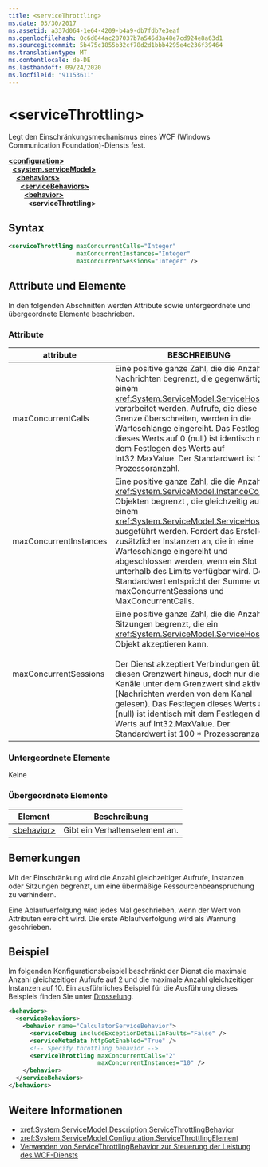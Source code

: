 ```yaml
---
title: <serviceThrottling>
ms.date: 03/30/2017
ms.assetid: a337d064-1e64-4209-b4a9-db7fdb7e3eaf
ms.openlocfilehash: 0c6d844ac287037b7a546d3a48e7cd924e8a63d1
ms.sourcegitcommit: 5b475c1855b32cf78d2d1bbb4295e4c236f39464
ms.translationtype: MT
ms.contentlocale: de-DE
ms.lasthandoff: 09/24/2020
ms.locfileid: "91153611"
---
```

# \<serviceThrottling>

Legt den Einschränkungsmechanismus eines WCF (Windows Communication Foundation)-Diensts fest.  
  
[**\<configuration>**](../configuration-element.md)\
&nbsp;&nbsp;[**\<system.serviceModel>**](system-servicemodel.md)\
&nbsp;&nbsp;&nbsp;&nbsp;[**\<behaviors>**](behaviors.md)\
&nbsp;&nbsp;&nbsp;&nbsp;&nbsp;&nbsp;[**\<serviceBehaviors>**](servicebehaviors.md)\
&nbsp;&nbsp;&nbsp;&nbsp;&nbsp;&nbsp;&nbsp;&nbsp;[**\<behavior>**](behavior-of-servicebehaviors.md)\
&nbsp;&nbsp;&nbsp;&nbsp;&nbsp;&nbsp;&nbsp;&nbsp;&nbsp;&nbsp;**\<serviceThrottling>**  
  
## <a name="syntax"></a>Syntax  
  
```xml  
<serviceThrottling maxConcurrentCalls="Integer"
                   maxConcurrentInstances="Integer"
                   maxConcurrentSessions="Integer" />
```  
  
## <a name="attributes-and-elements"></a>Attribute und Elemente  

 In den folgenden Abschnitten werden Attribute sowie untergeordnete und übergeordnete Elemente beschrieben.  
  
### <a name="attributes"></a>Attribute  
  
|attribute|BESCHREIBUNG|  
|---------------|-----------------|  
|maxConcurrentCalls|Eine positive ganze Zahl, die die Anzahl von Nachrichten begrenzt, die gegenwärtig auf einem <xref:System.ServiceModel.ServiceHost> verarbeitet werden. Aufrufe, die diese Grenze überschreiten, werden in die Warteschlange eingereiht. Das Festlegen dieses Werts auf 0 (null) ist identisch mit dem Festlegen des Werts auf Int32.MaxValue. Der Standardwert ist 16 * Prozessoranzahl.|  
|maxConcurrentInstances|Eine positive ganze Zahl, die die Anzahl von <xref:System.ServiceModel.InstanceContext>-Objekten begrenzt , die gleichzeitig auf einem <xref:System.ServiceModel.ServiceHost> ausgeführt werden. Fordert das Erstellen zusätzlicher Instanzen an, die in eine Warteschlange eingereiht und abgeschlossen werden, wenn ein Slot unterhalb des Limits verfügbar wird. Der Standardwert entspricht der Summe von maxConcurrentSessions und MaxConcurrentCalls.|  
|maxConcurrentSessions|Eine positive ganze Zahl, die die Anzahl von Sitzungen begrenzt, die ein <xref:System.ServiceModel.ServiceHost>-Objekt akzeptieren kann.<br /><br /> Der Dienst akzeptiert Verbindungen über diesen Grenzwert hinaus, doch nur die Kanäle unter dem Grenzwert sind aktiv (Nachrichten werden von dem Kanal gelesen). Das Festlegen dieses Werts auf 0 (null) ist identisch mit dem Festlegen des Werts auf Int32.MaxValue. Der Standardwert ist 100 * Prozessoranzahl.|  
  
### <a name="child-elements"></a>Untergeordnete Elemente  

 Keine  
  
### <a name="parent-elements"></a>Übergeordnete Elemente  
  
|Element|Beschreibung|  
|-------------|-----------------|  
|[\<behavior>](behavior-of-endpointbehaviors.md)|Gibt ein Verhaltenselement an.|  
  
## <a name="remarks"></a>Bemerkungen  

 Mit der Einschränkung wird die Anzahl gleichzeitiger Aufrufe, Instanzen oder Sitzungen begrenzt, um eine übermäßige Ressourcenbeanspruchung zu verhindern.  
  
 Eine Ablaufverfolgung wird jedes Mal geschrieben, wenn der Wert von Attributen erreicht wird. Die erste Ablaufverfolgung wird als Warnung geschrieben.  
  
## <a name="example"></a>Beispiel  

 Im folgenden Konfigurationsbeispiel beschränkt der Dienst die maximale Anzahl gleichzeitiger Aufrufe auf 2 und die maximale Anzahl gleichzeitiger Instanzen auf 10. Ein ausführliches Beispiel für die Ausführung dieses Beispiels finden Sie unter [Drosselung](../../../wcf/samples/throttling.md).  
  
```xml  
<behaviors>
  <serviceBehaviors>
    <behavior name="CalculatorServiceBehavior">
      <serviceDebug includeExceptionDetailInFaults="False" />
      <serviceMetadata httpGetEnabled="True" />
      <!-- Specify throttling behavior -->
      <serviceThrottling maxConcurrentCalls="2"
                         maxConcurrentInstances="10" />
    </behavior>
  </serviceBehaviors>
</behaviors>
```  
  
## <a name="see-also"></a>Weitere Informationen

- <xref:System.ServiceModel.Description.ServiceThrottlingBehavior>
- <xref:System.ServiceModel.Configuration.ServiceThrottlingElement>
- [Verwenden von ServiceThrottlingBehavior zur Steuerung der Leistung des WCF-Diensts](../../../wcf/feature-details/using-servicethrottlingbehavior-to-control-wcf-service-performance.md)
